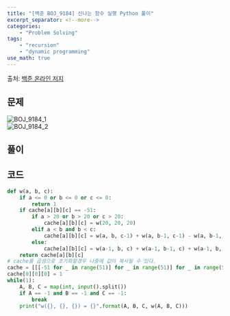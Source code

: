 ```yaml
---
title: "[백준 BOJ_9184] 신나는 함수 실행 Python 풀이"
excerpt_separator: <!--more-->
categories: 
    - "Problem Solving"
tags: 
    - "recursion"
    - "dynamic programming"
use_math: true
---
```

출처: [백준 온라인 저지](https://www.acmicpc.net/problem/9184)

## 문제  

![BOJ_9184_1](https://user-images.githubusercontent.com/59808674/116852199-d6f84500-ac2e-11eb-90ad-faee4b506a16.PNG)  
![BOJ_9184_2](https://user-images.githubusercontent.com/59808674/116852201-d8297200-ac2e-11eb-9c1e-dc306a932017.PNG)  

## 풀이  



## 코드  
```python
def w(a, b, c):
    if a <= 0 or b <= 0 or c <= 0:
        return 1
    if cache[a][b][c] == -51:
        if a > 20 or b > 20 or c > 20:
            cache[a][b][c] = w(20, 20, 20)
        elif a < b and b < c:
            cache[a][b][c] = w(a, b, c-1) + w(a, b-1, c-1) - w(a, b-1, c)
        else:
            cache[a][b][c] = w(a-1, b, c) + w(a-1, b-1, c) + w(a-1, b, c-1) - w(a-1, b-1, c-1)
    return cache[a][b][c]
# cache를 곱셈으로 초기화할경우 나중에 값이 복사될 수 있다.
cache = [[[-51 for _ in range(51)] for _ in range(51)] for _ in range(51)]
cache[0][0][0] = 1
while(1):
    A, B, C = map(int, input().split())
    if A == -1 and B == -1 and C == -1:
        break
    print("w({}, {}, {}) = {}".format(A, B, C, w(A, B, C)))
```
